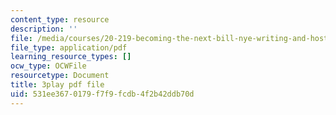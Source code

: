 ```yaml
---
content_type: resource
description: ''
file: /media/courses/20-219-becoming-the-next-bill-nye-writing-and-hosting-the-educational-show-january-iap-2015/531ee3670179f7f9fcdb4f2b42ddb70d_AjK2zF9yN0k.pdf
file_type: application/pdf
learning_resource_types: []
ocw_type: OCWFile
resourcetype: Document
title: 3play pdf file
uid: 531ee367-0179-f7f9-fcdb-4f2b42ddb70d
---
```

